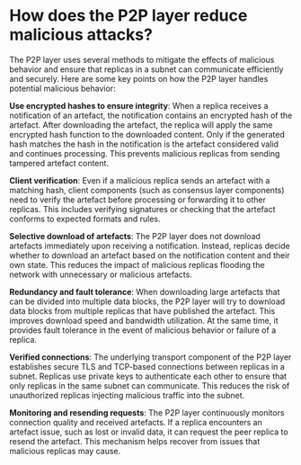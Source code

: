# How does the P2P layer reduce malicious attacks?

The P2P layer uses several methods to mitigate the effects of malicious behavior and ensure that replicas in a subnet can communicate efficiently and securely. Here are some key points on how the P2P layer handles potential malicious behavior:

**Use encrypted hashes to ensure integrity**: When a replica receives a notification of an artefact, the notification contains an encrypted hash of the artefact. After downloading the artefact, the replica will apply the same encrypted hash function to the downloaded content. Only if the generated hash matches the hash in the notification is the artefact considered valid and continues processing. This prevents malicious replicas from sending tampered artefact content.

**Client verification**: Even if a malicious replica sends an artefact with a matching hash, client components (such as consensus layer components) need to verify the artefact before processing or forwarding it to other replicas. This includes verifying signatures or checking that the artefact conforms to expected formats and rules.

**Selective download of artefacts**: The P2P layer does not download artefacts immediately upon receiving a notification. Instead, replicas decide whether to download an artefact based on the notification content and their own state. This reduces the impact of malicious replicas flooding the network with unnecessary or malicious artefacts.

**Redundancy and fault tolerance**: When downloading large artefacts that can be divided into multiple data blocks, the P2P layer will try to download data blocks from multiple replicas that have published the artefact. This improves download speed and bandwidth utilization. At the same time, it provides fault tolerance in the event of malicious behavior or failure of a replica.

**Verified connections**: The underlying transport component of the P2P layer establishes secure TLS and TCP-based connections between replicas in a subnet. Replicas use private keys to authenticate each other to ensure that only replicas in the same subnet can communicate. This reduces the risk of unauthorized replicas injecting malicious traffic into the subnet.

**Monitoring and resending requests**: The P2P layer continuously monitors connection quality and received artefacts. If a replica encounters an artefact issue, such as lost or invalid data, it can request the peer replica to resend the artefact. This mechanism helps recover from issues that malicious replicas may cause.